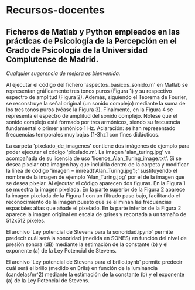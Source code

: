 # Recursos-docentes

## Ficheros de Matlab y Python empleados en las prácticas de Psicología de la Percepción en el Grado de Psicología de la Universidad Complutense de Madrid.

_Cualquier sugerencia de mejora es bienvenida._

Al ejecutar el código del fichero 'aspectos_basicos_sonido.m' en Matlab se representan gráficamente tres tonos puros (Figura 1) y su respectivo espectro de amplitud (Figura 2). Además, siguiendo el Teorema de Fourier, se reconstruye la señal original (un sonido complejo) mediante la suma de los tres tonos puros (véase la Figura 3). Finalmente, en la Figura 4 se representa el espectro de amplitud del sonido complejo. Nótese que el sonido complejo está formado por tres armónicos, siendo su frecuencia fundamental o primer armónico 1 Hz. Aclaración: se han representado frecuencias temporales muy bajas [1-3hz] con fines didácticos.

La carpeta 'pixelado_de_imagenes' contiene dos imágenes de ejemplo para poder ejecutar el código 'pixelado.m'. La imagen 'alan_turing.jpg' va acompañada de su licencia de uso 'licence_Alan_Turing_image.txt'. Si se desea pixelar otra imagen hay que incluirla dentro de la carpeta y modificar la línea de código 'imagen = imread('Alan_Turing.jpg');' sustituyendo el nombre de la imagen de ejemplo 'Alan_Turing.jpg' por el de la imagen que se desea pixelar. Al ejecutar el código aparecen dos figuras. En la Figura 1 se muestra la imagen pixelada. En la parte superior de la Figura 2 aparece la imagen pixelada de la Figura 1 con un filtrado paso bajo, facilitando el reconocimiento de la imagen puesto que se eliminan las frecuencias espaciales altas que añade el pixelado. En la parte inferior de la Figura 2 aparece la imagen original en escala de grises y recortada a un tamaño de 512x512 píxeles.

El archivo 'Ley potencial de Stevens para la sonoridad.ipynb' permite predecir cuál será la sonoridad (medida en SONES) en función del nivel de presión sonora (dB) mediante la estimación de la constante (b) y el exponente (a) de la Ley Potencial de Stevens.

El archivo 'Ley potencial de Stevens para el brillo.ipynb' permite predecir cuál será el brillo (medido en Brils) en función de la luminancia (candelas/m^2) mediante la estimación de la constante (b) y el exponente (a) de la Ley Potencial de Stevens.
